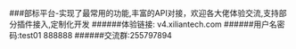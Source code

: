 ###部标平台-实现了最常用的功能,丰富的API对接，欢迎各大佬体验交流,支持部分插件接入,定制化开发
######体验链接: v4.xiliantech.com
######用户名密码:test01 888888
######交流群:255797894

